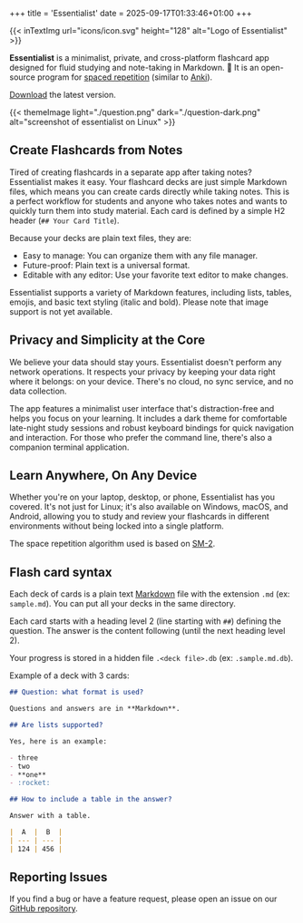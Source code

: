 +++
title = 'Essentialist'
date = 2025-09-17T01:33:46+01:00
+++

{{< inTextImg url="icons/icon.svg" height="128" alt="Logo of Essentialist" >}}

**Essentialist** is a minimalist, private, and cross-platform flashcard app
designed for fluid studying and note-taking in Markdown. 🧠 It is an
open-source program for [spaced repetition][1] (similar to
[Anki](https://apps.ankiweb.net/)).

[Download](https://github.com/essentialist-app/essentialist/releases/latest)
the latest version.

{{< themeImage light="./question.png" dark="./question-dark.png" alt="screenshot of essentialist on Linux" >}}

## Create Flashcards from Notes

Tired of creating flashcards in a separate app after taking notes? Essentialist
makes it easy. Your flashcard decks are just simple Markdown files, which means
you can create cards directly while taking notes. This is a perfect workflow
for students and anyone who takes notes and wants to quickly turn them into
study material. Each card is defined by a simple H2 header (`## Your Card
Title`).

Because your decks are plain text files, they are:

- Easy to manage: You can organize them with any file manager.
- Future-proof: Plain text is a universal format.
- Editable with any editor: Use your favorite text editor to make changes.

Essentialist supports a variety of Markdown features, including lists, tables,
emojis, and basic text styling (italic and bold). Please note that image
support is not yet available.

## Privacy and Simplicity at the Core

We believe your data should stay yours. Essentialist doesn't perform any
network operations. It respects your privacy by keeping your data right where
it belongs: on your device. There's no cloud, no sync service, and no data
collection.

The app features a minimalist user interface that's distraction-free and helps
you focus on your learning. It includes a dark theme for comfortable late-night
study sessions and robust keyboard bindings for quick navigation and
interaction. For those who prefer the command line, there's also a companion
terminal application.

## Learn Anywhere, On Any Device

Whether you're on your laptop, desktop, or phone, Essentialist has you covered.
It's not just for Linux; it's also available on Windows, macOS, and Android,
allowing you to study and review your flashcards in different environments
without being locked into a single platform.

The space repetition algorithm used is based on [SM-2][3].

## Flash card syntax

Each deck of cards is a plain text [Markdown][2] file with the extension `.md`
(ex: `sample.md`). You can put all your decks in the same directory.

Each card starts with a heading level 2 (line starting with `##`) defining the
question. The answer is the content following (until the next heading level 2).

Your progress is stored in a hidden file `.<deck file>.db` (ex:
`.sample.md.db`).

Example of a deck with 3 cards:

```markdown
## Question: what format is used?

Questions and answers are in **Markdown**.

## Are lists supported?

Yes, here is an example:

- three
- two
- **one**
- :rocket:

## How to include a table in the answer?

Answer with a table.

|  A  |  B  |
| --- | --- |
| 124 | 456 |
```

## Reporting Issues

If you find a bug or have a feature request, please open an issue on our
[GitHub repository](https://github.com/essentialist-app/essentialist/issues).

[1]: https://en.wikipedia.org/wiki/Spaced_repetition
[2]: https://en.wikipedia.org/wiki/Markdown
[3]: https://en.wikipedia.org/wiki/SuperMemo#Description_of_SM-2_algorithm

